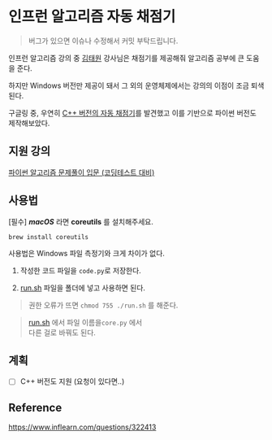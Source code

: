 # 인프런 알고리즘 자동 채점기

> 버그가 있으면 이슈나 수정해서 커밋 부탁드립니다.

인프런 알고리즘 강의 중 [김태원](https://www.inflearn.com/users/@codingcamp) 강사님은 채점기를 제공해줘 알고리즘 공부에 큰 도움을 준다.

하지만 Windows 버전만 제공이 돼서 그 외의 운영체제에서는 강의의 이점이 조금 퇴색된다.

구글링 중, 우연히 [C++ 버전의 자동 채점기](https://www.inflearn.com/questions/322413)를 발견했고 이를 기반으로 파이썬 버전도 제작해보았다.

## 지원 강의

[파이썬 알고리즘 문제풀이 입문 (코딩테스트 대비)](https://www.inflearn.com/course/%ED%8C%8C%EC%9D%B4%EC%8D%AC-%EC%95%8C%EA%B3%A0%EB%A6%AC%EC%A6%98-%EB%AC%B8%EC%A0%9C%ED%92%80%EC%9D%B4-%EC%BD%94%EB%94%A9%ED%85%8C%EC%8A%A4)

## 사용법

[필수] ***macOS*** 라면 **coreutils** 를 설치해주세요.

```shell
brew install coreutils
```

사용법은 Windows 파일 측정기와 크게 차이가 없다.

1. 작성한 코드 파일을 `code.py`로 저장한다.

2. [run.sh](https://github.com/kiryanchi/inflearn_algorithm_score/blob/main/run.sh) 파일을 폴더에 넣고 사용하면 된다.

> 권한 오류가 뜨면 `chmod 755 ./run.sh` 를 해준다.

> [run.sh](https://github.com/kiryanchi/inflearn_algorithm_score/blob/main/run.sh) 에서 파일 이름을`core.py` 에서 \
다른 걸로 바꿔도 된다.

## 계획

- [ ] C++ 버전도 지원 (요청이 있다면..)

## Reference

https://www.inflearn.com/questions/322413